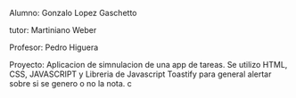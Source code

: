 Alumno: Gonzalo Lopez Gaschetto

tutor: Martiniano Weber

Profesor: Pedro Higuera

Proyecto: Aplicacion de simnulacion de una app de tareas. Se utilizo HTML, CSS, JAVASCRIPT y Libreria de Javascript Toastify para general alertar sobre si se genero o no la nota.
c
